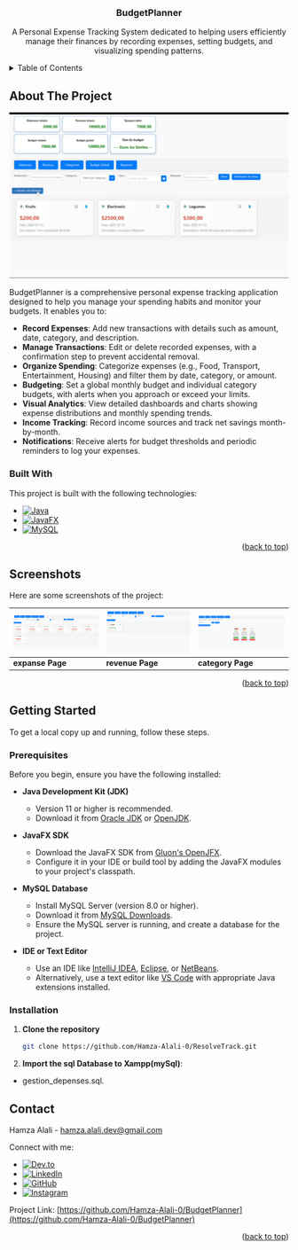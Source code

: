 <a id="readme-top"></a>

<!-- PROJECT LOGO -->
<br />
<div align="center">
 

  <h3 align="center">BudgetPlanner</h3>

  <p align="center">
    A Personal Expense Tracking System dedicated to helping users efficiently manage their finances by recording expenses, setting budgets, and visualizing spending patterns.
  </p>
</div>

<!-- TABLE OF CONTENTS -->
<details>
  <summary>Table of Contents</summary>
  <ol>
    <li>
      <a href="#about-the-project">About The Project</a>
      <ul>
        <li><a href="#built-with">Built With</a></li>
      </ul>
    </li>
    <li><a href="#screenshots">Screenshots</a></li>
    <li>
      <a href="#getting-started">Getting Started</a>
      <ul>
        <li><a href="#prerequisites">Prerequisites</a></li>
        <li><a href="#installation">Installation</a></li>
      </ul>
    </li>
    <li><a href="#contact">Contact</a></li>
  </ol>
</details>

<!-- ABOUT THE PROJECT -->
## About The Project

<a href="https://github.com/Hamza-Alali-0/BudgetPlanner">
    <img src="Assets/home.PNG" alt="Home Page" width="600">
</a>

BudgetPlanner is a comprehensive personal expense tracking application designed to help you manage your spending habits and monitor your budgets. It enables you to:

- **Record Expenses**: Add new transactions with details such as amount, date, category, and description.
- **Manage Transactions**: Edit or delete recorded expenses, with a confirmation step to prevent accidental removal.
- **Organize Spending**: Categorize expenses (e.g., Food, Transport, Entertainment, Housing) and filter them by date, category, or amount.
- **Budgeting**: Set a global monthly budget and individual category budgets, with alerts when you approach or exceed your limits.
- **Visual Analytics**: View detailed dashboards and charts showing expense distributions and monthly spending trends.
- **Income Tracking**: Record income sources and track net savings month-by-month.
- **Notifications**: Receive alerts for budget thresholds and periodic reminders to log your expenses.

### Built With

This project is built with the following technologies:
* [![Java][Java.com]][Java-url]
* [![JavaFX][JavaFX.com]][JavaFX-url]
* [![MySQL][MySQL.com]][MySQL-url]

<!-- Reference-style links for images -->
[Java.com]: https://img.shields.io/badge/Java-007396?style=for-the-badge&logo=java&logoColor=white
[Java-url]: https://www.java.com/
[JavaFX.com]: https://img.shields.io/badge/JavaFX-E24100?style=for-the-badge&logo=java&logoColor=white
[JavaFX-url]: https://openjfx.io/
[MySQL.com]: https://img.shields.io/badge/MySQL-4479A1?style=for-the-badge&logo=mysql&logoColor=white
[MySQL-url]: https://www.mysql.com/


<p align="right">(<a href="#readme-top">back to top</a>)</p>

<!-- SCREENSHOTS -->
## Screenshots

Here are some screenshots of the project:

| ![expanse Page][expanse-screenshot] | ![revenue Page][revenue-screenshot] | ![category Page][category-screenshot] |
|-------------------------------|----------------------------------|----------------------------------|
| **expanse Page**                 | **revenue Page**                  | **category Page**                  |

<!-- Reference-style links for images -->
[expanse-screenshot]: Assets/expanse.PNG
[revenue-screenshot]: Assets/revenue.PNG
[category-screenshot]: Assets/category.PNG

<p align="right">(<a href="#readme-top">back to top</a>)</p>


<!-- GETTING STARTED -->
## Getting Started

To get a local copy up and running, follow these steps.

### Prerequisites

Before you begin, ensure you have the following installed:

- **Java Development Kit (JDK)**  
  - Version 11 or higher is recommended.  
  - Download it from [Oracle JDK](https://www.oracle.com/java/technologies/javase-jdk11-downloads.html) or [OpenJDK](https://openjdk.org/projects/jdk/11/).

- **JavaFX SDK**  
  - Download the JavaFX SDK from [Gluon's OpenJFX](https://gluonhq.com/products/javafx/).  
  - Configure it in your IDE or build tool by adding the JavaFX modules to your project's classpath.

- **MySQL Database**  
  - Install MySQL Server (version 8.0 or higher).  
  - Download it from [MySQL Downloads](https://dev.mysql.com/downloads/mysql/).  
  - Ensure the MySQL server is running, and create a database for the project.

- **IDE or Text Editor**  
  - Use an IDE like [IntelliJ IDEA](https://www.jetbrains.com/idea/), [Eclipse](https://www.eclipse.org/), or [NetBeans](https://netbeans.apache.org/).  
  - Alternatively, use a text editor like [VS Code](https://code.visualstudio.com/) with appropriate Java extensions installed.



### Installation

1. **Clone the repository**
   ```sh
   git clone https://github.com/Hamza-Alali-0/ResolveTrack.git

2. **Import the sql Database to Xampp(mySql)**:
  - gestion_depenses.sql.


<a id="contact"></a>
## Contact

Hamza Alali - [hamza.alali.dev@gmail.com](mailto:hamza.alali.dev@gmail.com)


Connect with me:
- <a href="https://dev.to/@hamzaalali0" target="_blank"><img src="https://img.shields.io/badge/dev.to-0A0A0A?style=for-the-badge&logo=dev.to&logoColor=white" alt="Dev.to"></a>
- <a href="https://www.linkedin.com/in/hamza--alali" target="_blank"><img src="https://img.shields.io/badge/LinkedIn-0077B5?style=for-the-badge&logo=linkedin&logoColor=white" alt="LinkedIn"></a>
- <a href="https://github.com/hamza-alali-0" target="_blank"><img src="https://img.shields.io/badge/GitHub-100000?style=for-the-badge&logo=github&logoColor=white" alt="GitHub"></a>
- <a href="https://www.instagram.com/alalihamza.0/" target="_blank"><img src="https://img.shields.io/badge/Instagram-E4405F?style=for-the-badge&logo=instagram&logoColor=white" alt="Instagram"></a>

Project Link: [https://github.com/Hamza-Alali-0/BudgetPlanner](https://github.com/Hamza-Alali-0/BudgetPlanner)

<p align="right">(<a href="#readme-top">back to top</a>)</p>
   
